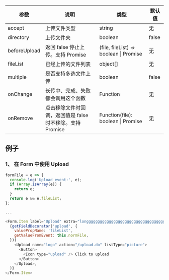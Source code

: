 

| 参数 | 说明 | 类型 | 默认值 |
| --- | --- | --- | --- |
| accept | 上传文件类型 | string | 无 |
| directory | 上传文件夹 | boolean | false |
| beforeUpload | 返回 false 停止上传。支持 Promise | (file, fileList) => boolean \| Promise | 无 |
| fileList | 已经上传的文件列表 | object\[] | 无 |
| multiple | 是否支持多选文件上传 | boolean | false |
| onChange | 长传中、完成、失败都会调用这个函数 | Function | 无 |
| onRemove | 点击移除文件时回调，返回值是 false 时不移除。支持 Promise | Function(file): boolean \| Promise | 无 |


## 例子
### 1、 在 Form 中使用 Upload
```js
formFile = e => {
  console.log('Upload event:', e);
  if (Array.isArray(e)) {
    return e;
  }
  return e && e.fileList;
};

...

<Form.Item label="Upload" extra="longgggggggggggggggggggggggggggggggggg">
  {getFieldDecorator('upload', {
    valuePropName: 'fileList',
    getValueFromEvent: this.normFile,
  })(
    <Upload name="logo" action="/upload.do" listType="picture">
      <Button>
        <Icon type="upload" /> Click to upload
      </Button>
    </Upload>,
  )}
</Form.Item>
```
